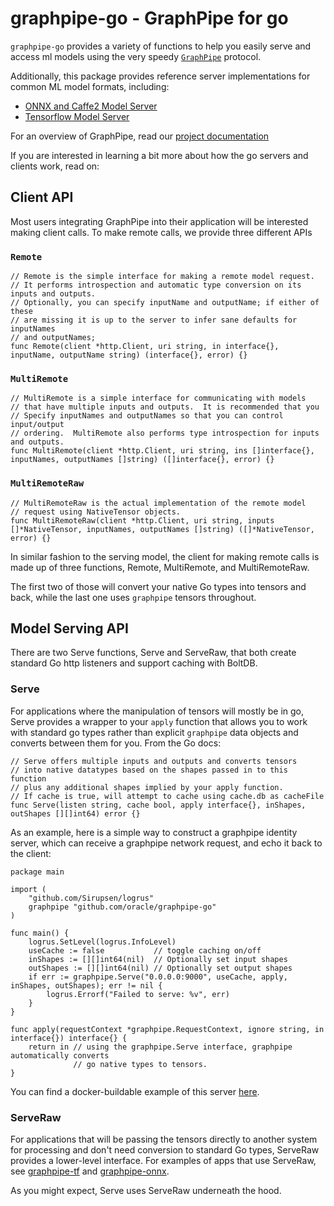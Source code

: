 # graphpipe-go - GraphPipe for go

`graphpipe-go` provides a variety of functions to help you easily serve
and access ml models using the very speedy [`GraphPipe`](https://oracle.github.io/graphpipe/) protocol.

Additionally, this package provides reference server implementations
for common ML model formats, including:

* [ONNX and Caffe2 Model Server](https://github.com/oracle/graphpipe-go/tree/master/cmd/graphpipe-onnx)
* [Tensorflow Model Server](https://github.com/oracle/graphpipe-go/tree/master/cmd/graphpipe-tf)

For an overview of GraphPipe, read our [project documentation](https://oracle.github.io/graphpipe/)

If you are interested in learning a bit more about how the go servers and
clients work, read on:

## Client API
Most users integrating GraphPipe into their application will be interested
making client calls.  To make remote calls, we provide three different APIs

### `Remote`

```
// Remote is the simple interface for making a remote model request.
// It performs introspection and automatic type conversion on its inputs and outputs.
// Optionally, you can specify inputName and outputName; if either of these
// are missing it is up to the server to infer sane defaults for inputNames
// and outputNames;
func Remote(client *http.Client, uri string, in interface{}, inputName, outputName string) (interface{}, error) {}
```

### `MultiRemote`

```
// MultiRemote is a simple interface for communicating with models
// that have multiple inputs and outputs.  It is recommended that you
// Specify inputNames and outputNames so that you can control input/output
// ordering.  MultiRemote also performs type introspection for inputs and outputs.
func MultiRemote(client *http.Client, uri string, ins []interface{}, inputNames, outputNames []string) ([]interface{}, error) {}
```

### `MultiRemoteRaw`
```
// MultiRemoteRaw is the actual implementation of the remote model
// request using NativeTensor objects.
func MultiRemoteRaw(client *http.Client, uri string, inputs []*NativeTensor, inputNames, outputNames []string) ([]*NativeTensor, error) {}
```
In similar fashion to the serving model, the client for making remote
calls is made up of three functions, Remote, MultiRemote, and
MultiRemoteRaw.

The first two of those will convert your native Go types into tensors
and back, while the last one uses `graphpipe` tensors throughout.

## Model Serving API

There are two Serve functions, Serve and ServeRaw, that both create
standard Go http listeners and support caching with BoltDB.

### Serve

For applications where the manipulation of tensors will mostly be in go, Serve
provides a wrapper to your `apply` function that allows you to work with
standard go types rather than explicit `graphpipe` data objects and converts
between them for you. From the Go docs:

```
// Serve offers multiple inputs and outputs and converts tensors
// into native datatypes based on the shapes passed in to this function
// plus any additional shapes implied by your apply function.
// If cache is true, will attempt to cache using cache.db as cacheFile
func Serve(listen string, cache bool, apply interface{}, inShapes, outShapes [][]int64) error {}
```

As an example, here is a simple way to construct a graphpipe identity server,
which can receive a graphpipe network request, and echo it back to the client:

```
package main

import (
    "github.com/Sirupsen/logrus"
    graphpipe "github.com/oracle/graphpipe-go"
)

func main() {
    logrus.SetLevel(logrus.InfoLevel)
    useCache := false           // toggle caching on/off
    inShapes := [][]int64(nil)  // Optionally set input shapes
    outShapes := [][]int64(nil) // Optionally set output shapes
    if err := graphpipe.Serve("0.0.0.0:9000", useCache, apply, inShapes, outShapes); err != nil {
        logrus.Errorf("Failed to serve: %v", err)
    }
}

func apply(requestContext *graphpipe.RequestContext, ignore string, in interface{}) interface{} {
    return in // using the graphpipe.Serve interface, graphpipe automatically converts
              // go native types to tensors.
}
```

You can find a docker-buildable example of this server [here](https://github.com/oracle/graphpipe-go/tree/master/cmd/graphpipe-echo).

### ServeRaw

For applications that will be passing the tensors directly to another system
for processing and don't need conversion to standard Go types, ServeRaw
provides a lower-level interface.  For examples of apps that use ServeRaw, see
[graphpipe-tf](https://github.com/oracle/graphpipe-go/tree/master/cmd/graphpipe-tf)
and
[graphpipe-onnx](https://github.com/oracle/graphpipe-go/tree/master/cmd/graphpipe-onnx).

As you might expect, Serve uses ServeRaw underneath the hood.

